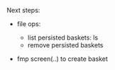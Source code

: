 Next steps:

- file ops: 
  - list persisted baskets: ls <path>
  - remove persisted baskets

- fmp screen(..) to create basket
